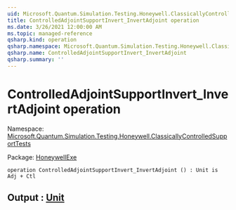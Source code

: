 ```yaml
---
uid: Microsoft.Quantum.Simulation.Testing.Honeywell.ClassicallyControlledSupportTests.ControlledAdjointSupportInvert_InvertAdjoint
title: ControlledAdjointSupportInvert_InvertAdjoint operation
ms.date: 3/26/2021 12:00:00 AM
ms.topic: managed-reference
qsharp.kind: operation
qsharp.namespace: Microsoft.Quantum.Simulation.Testing.Honeywell.ClassicallyControlledSupportTests
qsharp.name: ControlledAdjointSupportInvert_InvertAdjoint
qsharp.summary: ''
---
```


# ControlledAdjointSupportInvert_InvertAdjoint operation

Namespace: [Microsoft.Quantum.Simulation.Testing.Honeywell.ClassicallyControlledSupportTests](xref:Microsoft.Quantum.Simulation.Testing.Honeywell.ClassicallyControlledSupportTests)

Package: [HoneywellExe](https://nuget.org/packages/HoneywellExe)




```qsharp
operation ControlledAdjointSupportInvert_InvertAdjoint () : Unit is Adj + Ctl
```


## Output : [Unit](xref:microsoft.quantum.lang-ref.unit)

